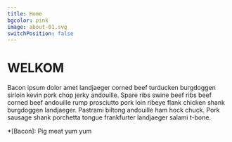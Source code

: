 ```yaml
---
title: Home
bgcolor: pink
image: about-01.svg
switchPosition: false
---
```


# WELKOM

Bacon ipsum dolor amet landjaeger corned beef turducken burgdoggen sirloin kevin pork chop jerky andouille. Spare ribs swine beef ribs beef corned beef andouille rump prosciutto pork loin ribeye flank chicken shank burgdoggen landjaeger. Pastrami biltong andouille ham hock chuck. Pork sausage shank porchetta tongue frankfurter landjaeger salami t-bone.

*[Bacon]: Pig meat yum yum
